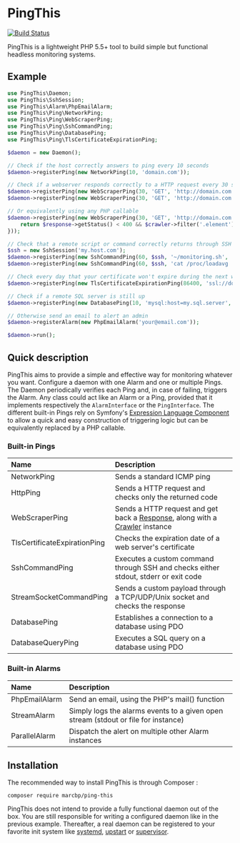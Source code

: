 # PingThis

[![Build Status](https://travis-ci.org/bpmconcept/ping-this.svg?branch=master)](https://travis-ci.org/bpmconcept/ping-this)

PingThis is a lightweight PHP 5.5+ tool to build simple but functional headless monitoring systems.

## Example

``` php
use PingThis\Daemon;
use PingThis\SshSession;
use PingThis\Alarm\PhpEmailAlarm;
use PingThis\Ping\NetworkPing;
use PingThis\Ping\WebScraperPing;
use PingThis\Ping\SshCommandPing;
use PingThis\Ping\DatabasePing;
use PingThis\Ping\TlsCertificateExpirationPing;

$daemon = new Daemon();

// Check if the host correctly answers to ping every 10 seconds
$daemon->registerPing(new NetworkPing(10, 'domain.com'));

// Check if a webserver responds correctly to a HTTP request every 30 seconds
$daemon->registerPing(new WebScraperPing(30, 'GET', 'http://domain.com', 'response.getStatus() == 200'));
$daemon->registerPing(new WebScraperPing(30, 'GET', 'http://domain.com', 'crawler.filter(".css").count()'));

// Or equivalently using any PHP callable
$daemon->registerPing(new WebScraperPing(30, 'GET', 'http://domain.com', function ($response, $crawler) {
    return $response->getStatus() < 400 && $crawler->filter('.element')->text() === "Hello";
}));

// Check that a remote script or command correctly returns through SSH
$ssh = new SshSession('my.host.com');
$daemon->registerPing(new SshCommandPing(60, $ssh, '~/monitoring.sh', 'status == 0'));
$daemon->registerPing(new SshCommandPing(60, $ssh, 'cat /proc/loadavg | cut -d" " -f1', 'stdout < 4');

// Check every day that your certificate won't expire during the next week
$daemon->registerPing(new TlsCertificateExpirationPing(86400, 'ssl://domain.com:443', '+7 days'));

// Check if a remote SQL server is still up
$daemon->registerPing(new DatabasePing(10, 'mysql:host=my.sql.server', 'login', 'password'));

// Otherwise send an email to alert an admin
$daemon->registerAlarm(new PhpEmailAlarm('your@email.com'));

$daemon->run();
```

## Quick description

PingThis aims to provide a simple and effective way for monitoring whatever you want.
Configure a daemon with one Alarm and one or multiple Pings. The Daemon periodically
verifies each Ping and, in case of failing, triggers the Alarm. Any class could act
like an Alarm or a Ping, provided that it implements respectively the `AlarmInterface`
or the `PingInterface`. The different built-in Pings rely on Symfony's
[Expression Language Component](http://symfony.com/doc/2.8/components/expression_language/syntax.html)
to allow a quick and easy construction of triggering logic but can be equivalently replaced
by a PHP callable.

### Built-in Pings

Name                            | Description
:------------------------------ | :---------------------------------------------------------------------------------------
NetworkPing                     | Sends a standard ICMP ping
HttpPing                        | Sends a HTTP request and checks only the returned code
WebScraperPing                  | Sends a HTTP request and get back a [Response](http://api.symfony.com/2.8/Symfony/Component/BrowserKit/Response.html), along with a [Crawler](http://symfony.com/doc/2.8/components/dom_crawler.html) instance
TlsCertificateExpirationPing    | Checks the expiration date of a web server's certificate
SshCommandPing                  | Executes a custom command through SSH and checks either stdout, stderr or exit code
StreamSocketCommandPing         | Sends a custom payload through a TCP/UDP/Unix socket and checks the response
DatabasePing                    | Establishes a connection to a database using PDO
DatabaseQueryPing               | Executes a SQL query on a database using PDO

### Built-in Alarms

Name            | Description
:-------------- | :---------------------------------------------------------------------------------------
PhpEmailAlarm   | Send an email, using the PHP's mail() function
StreamAlarm     | Simply logs the alarms events to a given open stream (stdout or file for instance)
ParallelAlarm   | Dispatch the alert on multiple other Alarm instances

## Installation

The recommended way to install PingThis is through Composer :

```
composer require marcbp/ping-this
```

PingThis does not intend to provide a fully functional daemon out of the box. You are
still responsible for writing a configured daemon like in the previous example. Thereafter,
a real daemon can be registered to your favorite init system like [systemd](https://freedesktop.org/wiki/Software/systemd/),
[upstart](https://help.ubuntu.com/community/UbuntuBootupHowto) or [supervisor](http://supervisord.org/).

